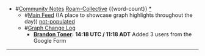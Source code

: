 - #[Community Notes](<Community Notes.md>) [Roam-Collective](<Roam-Collective.md>) {{word-count}} [*]([rc](<rc.md>))
    - #[Main Feed](<Main Feed.md>) ((A place to showcase graph highlights throughout the day)) [not-populated](<not-populated.md>) 
    - #[Graph Change Log](<Graph Change Log.md>) 
        - **[Brandon Toner](<Brandon Toner.md>):** __14:18 UTC / 11:18 ADT__
Added 3 users from the Google Form
- ---

